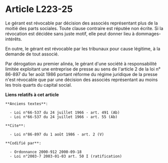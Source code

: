 # Article L223-25

Le gérant est révocable par décision des associés représentant plus de la moitié des parts sociales. Toute clause contraire
est réputée non écrite. Si la révocation est décidée sans juste motif, elle peut donner lieu à dommages-intérêts.

En outre, le gérant est révocable par les tribunaux pour cause légitime, à la demande de tout associé.

Par dérogation au premier alinéa, le gérant d'une société à responsabilité limitée exploitant une entreprise de presse au
sens de l'article 2 de la loi n° 86-897 du 1er août 1986 portant réforme du régime juridique de la presse n'est révocable que
par une décision des associés représentant au moins les trois quarts du capital social.

**Liens relatifs à cet article**

	**Anciens textes**:

	  - Loi n°66-537 du 24 juillet 1966 - art. 491 (Ab)
	  - Loi n°66-537 du 24 juillet 1966 - art. 55 (Ab)

	**Cite**:

	  - Loi n°86-897 du 1 août 1986 - art. 2 (V)

	**Codifié par**:

	  - Ordonnance 2000-912 2000-09-18
	  - Loi n°2003-7 2003-01-03 art. 50 I (ratification)
